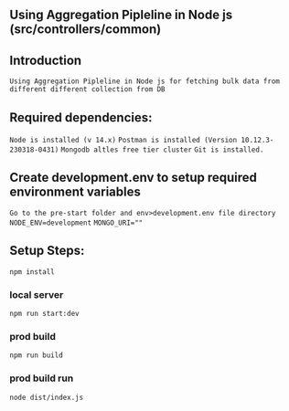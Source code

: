 ## Using Aggregation Pipleline in Node js (src/controllers/common)
## Introduction
`Using Aggregation Pipleline in Node js for fetching bulk data from different different collection from DB `
## Required dependencies:
`Node is installed (v 14.x)`
`Postman is installed (Version 10.12.3-230318-0431)`
`Mongodb altles free tier cluster`
`Git is installed.`
## Create development.env to setup required environment variables
`Go to the pre-start folder and env>development.env file directory`
`NODE_ENV=development`
`MONGO_URI=""`
## Setup Steps:
`npm install`
### local server
`npm run start:dev`
### prod build
`npm run build`
### prod build run
`node dist/index.js`
